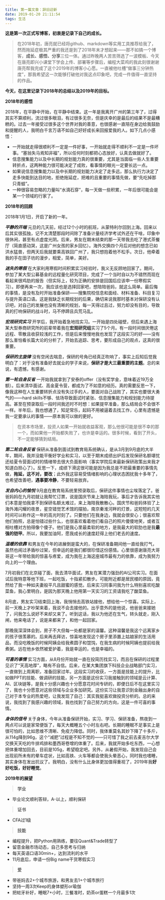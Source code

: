 ```yaml
---
title: 第一篇文章：辞旧迎新
date: 2019-01-20 21:11:54
tags: 生活
---
```


 **这是第一次正式写博客，初衷是记录下自己的成长。** 

> 在2018年初，唐亮就已经将github、markdown等实用工具推荐给我了，然而拖延症极其严重的我还是到了2018年末才想起来——那不如搞一个博客，**成长、感悟、分享**三位一体。通过昨晚两人苦苦筛选了一波模板、今天在唐亮即兴小课堂下学会上传、部署等步骤后，编程大菜鸡的我此刻很谢谢唐亮帮我完成了这个2019年的博客小心愿。一直被他吐槽“做事三分钟热度”，那我希望这一次能够打破他对我这点印象吧，完成一件值得一直坚持的作品。

**今天，在这里记录下2018年的总结以及2019年的目标。**

**2018年的感悟**

2018年，在平静中开始，在平静中结束。这一年是我离开广州的第三年了，过得其实不算顺利，流过很多眼泪，有过很多无奈，但是庆幸的是最后的结果不是最糟糕的。过去一年接受过很多这个世界对我的善意，也很感谢一直陪在身边给我鼓励和提醒的人，我明白千言万语不如自己好好成长来回报爱我的人。如下几点小感悟：

* 一开始就走得很顺利不一定是一件好事，一开始就走得不顺利不一定是一件坏事。“塞翁失马焉知非福”，所以任何时刻都把心态放好，认真去做就好了。
* 信息搜集能力以及中长期的规划能力真的很重要，尤其是当面临一些人生重要转折点，这两种能力很可能决定了成败，看事情的眼光一定要长远一点。
* 如果说信息搜集能力以及中长期的规划能力决定了走多远，那么执行力决定了走多快能到达目的地，拒绝拖延症，把难的且重要的事情先做，要“先吃掉那只青蛙”。
* 一种很容易忽略的力量叫“水滴石穿”，每一天做一些积累，一年后很可能会是某一个领域的行家了。

**2018年的回顾**

2018年1月1日，开启了新的一年。

***平静的开端***
元旦的几天前，经过12个小时的航班，从蒙特利尔回到上海。回来以后其实很孤独，记不太清楚那段时间除了准备计量经济学考试外还在干啥，印象中很休闲，甚至有点虚度光阴。后来，男友在期末结束的那一天带我去吃了港式茶餐厅（简直感动哭，这是广州女孩的家乡回忆）。海外交换四个月后对他的想念已如洪水猛兽，但两天后我就要乘高铁回广州了，我只想抱着他不松手。次日，他牵着我的手在田子坊的漫步，相爱，简单，美好。

***迷失的寒假***
在大家利用寒假时间积累实习经验时，我义无反顾地回家了。期间，参加了某大型公募基金的远程量化研究项目，完成了一个当时自以为不错然而现在看起来很鸡肋的报告（但实际上，较为正确的安排是回国后应该申一份寒假实习）。即便再来一次，我应该也是选择回家吧，想陪陪爸妈，就这么简单。最后悔的事情，是没有及时开始准备保研——搜集院校信息和面经、材料准备、科目复习与提升英语口语。这是我缺乏长期规划的后果，确切来说我那时基本对保研没有认识吧，对自己的发展也没有清晰的规划，每一天得过且过，努力却没有目的，导致真的打响保研的战斗时，马不停蹄且兵荒马乱。

***宏观研究实习***
开学后，我开始着急地找实习。一开始是四处碰壁，但后来遇上海某大型券商研究所的前辈带着我在**宏观研究组**实习了5个月。有一段时间很厌倦这远程、零散且收获较浅的工作，但是后来慢慢地我也发现了这段实习的好——没有那么害怕看长篇大论的分析了，开始去追踪、思考，要形成自己的观点，这真的很重要。

***保研的主旋律***
没有空闲去喘息，保研的号角已经真正吹响了，事实上后知后觉我明白了：对于没有准备好去就业的学子来说，**保研才是大三最重要的主题**。总的来说，有遗憾，有感谢。

***第一轮自身反省***
一开始我就拿到了安泰的offer（没有奖学金，意味着近19万全额）。后来清华面试、高金夏令营，都成为了不如意的经历。真的需要反思一下，像我这种在人生重要转折点没有失过手的人，要面对自己战败了，其实也要很大勇气的——hard skills不够、怯场导致面试时紧张、信息搜集能力和规划能力待提高。甚至在预录取后一段时间我还时不时想：如果提早准备，那么结局会不会很不一样。半年后，我也想通了，知足常乐，起码不用被逼着去找工作，心里有遗憾是我一定要承认的事情——原本我可以做的更好。

>在资本市场里，投资人如果一开始就收益客观，那么他很可能是很不幸的那一个，而如果他一开始都失败了，也许是幸运的。很多时候，看到了开头，不一定能够猜到结局。

***第二轮自身反省***
保研从准备到面试到教育局系统确认，是从3月到9月底的大半年，期间，我并没能平衡好学业和实习，以至于期末成绩出炉后发现保研名额堪忧还给夏令营面试时的情绪带去很大负面影响（事实学院后来最新保研政策出来我才知道白担心了）。反思一下，成绩下滑这很可能是因为我总是不把最重要的事情先做，**拖延，这不对，要改**；此外我这容易受情绪影响的心理状态困扰我十多年了，也希望改善吧，**遇事要冷静**，不要轻易放弃。

***发自内心的愉悦***
9月底在教育局系统里预录取后，保研这件事情也尘埃落定了。爸爸妈妈在九月初就让我帮忙订票，说是国庆节来上海陪我玩，事后才告诉我其实他们本意是怕我拿不到保研名额太难过，来上海陪我散散心。国庆节和爸妈体验了上海外滩闪耀的夜景，星空错觉艺术馆的摆拍，南京秦淮河畔的灯景，这短短的几天时间可以称作这一年的高光时刻了。只要他们在我身边，我就会很安心；很喜欢帮他们拍照，总是怕错过些什么，也很喜欢看着他们看自己的照片傻傻地笑，或者互相吐槽对方拍得像个傻子。他们是我心里最柔软的地方，是我最大的软肋也是我**最强的铠甲**。所以，我要加油阿，愿我成长的速度赶得上他们老去的速度。

***温暖的依靠***
和男友在今年的进展倒是蛮大的，在保研准备期间他一直给我打气，虽然也闹过矛盾吵过架，但幸运的是我们都很珍惜这份感情。心里很感谢唐亮大哥哥这一年带给我的惊喜与疼爱，成为我在上海这座城市最有力的依靠，成为我努力向上的一个理由。

7月初我们在北京碰了面，我去清华面试，男友在某潜力强劲的AI公司实习。在面试后我特意等他下班，一起吃饭，十指紧扣散步。可能附近都是居民楼的原因，竟然给了我一种如夫妻般平凡且甜蜜的感觉。后来实习同事问我为什么特别喜欢吃酸菜鱼，我心里明白，是因为那天晚上他用第一天实习的工资请我吃了酸菜鱼。

8月底，男友实习结束回上海，我悄悄去高铁站接他，想给他一个惊喜。实际上，前一天晚上才吵架来着，我说不会去接他的。出乎意外的是他说，他爸爸来接她了，问我怎么说好不来却又来了。听到这话，我以为他还在生气，转头就走，刚入闸，他来电话了，说是来都来了，和他一起回家。

那晚我深深体会到，房子不大但每一处都是家的温馨。这种温馨是我这个远离家乡的孩子很羡慕的。后来再去拜访，惊喜地发现这个房子里添置上姑娘家的生活用品，而没吃晚饭的时候阿姨会给我煮圆子和馄饨，在我生病的时候阿姨也提前给我煮粥。远在他乡依然被爱护着，我是幸运的，也是幸福的。

***可喜的事情***
实习方面，从8月份开始就一直在投简历找实习，而且在保研的过程里见识了“天高地厚”，略有不自信。后来，在某大集团旗下科技企业战略部门实习，一直做到上周离职，准备回家过年。这段实习的收获，一方面是技能上的提升，比如做PPT的技能、做调研的技能，另一方面是这份实习我接触到的领域是云计算、AI、区块链等，是我十分感兴趣也十分愿意花时间专研的，即便日后不在这里实习了，我也十分愿意对这些领域与企业多加研究。这份实习让我意识到金融出身的自己对于本专业的热爱吧，让我发现了自己：其实我挺喜欢做投资分析的。总的来说，我找到了我感兴趣的领域，我也找到了自己努力的方向，这是一件可喜的事情。

***身体的信号***
关于身体，今年从准备保研开始，实习、学习、保研准备，熬夜到一两点可以说是家常便饭了，每天大概睡五个小时左右吧。长期的睡眠不足事实上是很可怕的，比如思维不清晰、免疫力降低。同时，我体重莫名其妙下降了十多斤，从114g降到96g，这个“减肥”过程是不知不觉的——只可惜了我之前去麦吉尔大学交换天天吃的牛排鸡排和墨西哥卷增的体重了。后来，我就开始多吃东西，一心想把体重增加回去，目前是105g，希望稳定吧。另外，从暑假开始，我发现自己会出现前所未有的晕车症状，比如高铁、火车等都会使我头晕恶心，同时我也嗜睡，其实身体在发出抗议了。我明白，没有什么比身体更加值得重视了，2019年我**好好吃饭，好好睡觉**。


**2019年的展望**

>**学业**

+ 毕业论文顺利答辩，A-以上，顺利保研


>**证书**

+ CFA过1级

>**技能**

+ 编程提升，把Python用熟练，要往Quant&Trade转型了
+ 留意金融市场动态，自己多思考与归纳
+ 每天英语口语30min+，达到流利的水平
+ 11月底后，申请一份Big name干货寒假实习

>**爱**

+ 带爸妈去2+个城市旅游，和男友去1+个城市旅行
+ 坚持一周3次Keep的身体塑形or瑜伽
+ 把蛀牙补好，睡眠7+小时，三餐准时，奶茶or蛋糕一个月最多1次
